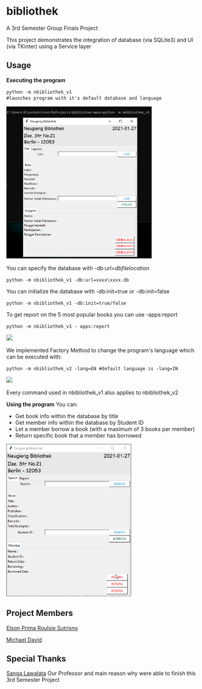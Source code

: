 # bibliothek
 A 3rd Semester Group Finals Project

This project demonstrates the integration of database (via SQLite3) and UI (via TKinter) using a Service layer 

## Usage
 
**Executing the program**
```
python -m nbibliothek_v1 
#launches program with it's default database and language
```

<img src="readme_images/nbibliothek_v1_capture.PNG" height="400">

You can specify the database with -db:url=*dbfilelocation*

```
python -m nbibliothek_v1 -db:url=xxxx\xxxx.db
```
You can initialize the database with -db:init=true or -db:init=false
```
python -m nbibliothek_v1 -db:init=true/false
```
To get report on the 5 most popular books you can use -apps:report
```
python -m nbibliothek_v1 - apps:report
```
<img src="readme_images/nbibliothek_v1_with_report_capture.JPG" width="700">


We implemented Factory Method to change the program's language which can be executed with:

```
python -m nbibliothek_v2 -lang=EN #default language is -lang=IN
```
<img src="readme_images/nbibliothek_v2_capture.JPG" height="400">

Every command used in nbibliothek_v1 also applies to nbibliothek_v2

**Using the program**
You can:
* Get book info within the database by title
* Get member info within the database by Student ID
* Let a  member borrow a book (with a maximum of 3 books per member)
* Return specific book that a member has borrowed

<img src="readme_images/inserting_data.gif" height="400">



## Project Members
[Elson Prima Roulsie Sutrisno](https://github.com/esutrisno94) 

[Michael David](https://github.com/maikdi/)

## Special Thanks
[Sanga Lawalata](https://github.com/slawalata) Our Professor and main reason why were able to finish this 3rd Semester Project

